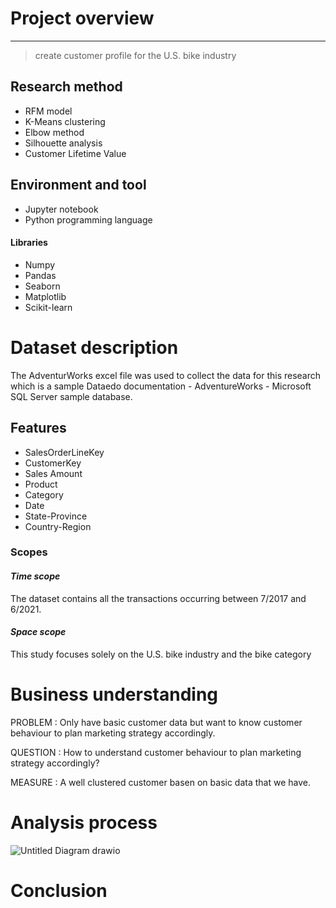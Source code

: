 # **Project overview**
***
> create customer profile for the U.S. bike industry
## Research method 
* RFM model
* K-Means clustering
* Elbow method
* Silhouette analysis
* Customer Lifetime Value
## Environment and tool
* Jupyter notebook
* Python programming language
#### Libraries
* Numpy
* Pandas
* Seaborn
* Matplotlib
* Scikit-learn
# Dataset description
The AdventurWorks excel file was used to collect the data for this research which is a sample Dataedo documentation - AdventureWorks - Microsoft SQL Server sample database.
## Features 
* SalesOrderLineKey
* CustomerKey
* Sales Amount
* Product
* Category
* Date
* State-Province	
* Country-Region
### Scopes
#### _Time scope_
The dataset contains all the transactions occurring between 7/2017 and 6/2021.
#### _Space scope_
This study focuses solely on the U.S. bike industry and the bike category
# Business understanding
PROBLEM : Only have basic customer data but want to know customer behaviour to plan marketing strategy accordingly.

QUESTION : How to understand customer behaviour to plan marketing strategy accordingly?

MEASURE : A well clustered customer basen on basic data that we have.
# Analysis process
![Untitled Diagram drawio](https://user-images.githubusercontent.com/92135945/201092251-72e82515-42aa-47e9-98b4-a00c47264411.png)

# Conclusion
